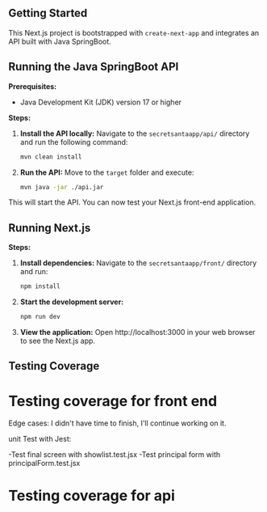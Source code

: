 ## Getting Started

This Next.js project is bootstrapped with `create-next-app` and integrates an API built with Java SpringBoot.

## Running the Java SpringBoot API

**Prerequisites:**

* Java Development Kit (JDK) version 17 or higher

**Steps:**

1. **Install the API locally:**
   Navigate to the `secretsantaapp/api/` directory and run the following command:

   ```bash
   mvn clean install
   ```

2. **Run the API:**
   Move to the `target` folder and execute:

   ```bash
   mvn java -jar ./api.jar
   ```

This will start the API. You can now test your Next.js front-end application.

## Running Next.js

**Steps:**

1. **Install dependencies:**
   Navigate to the `secretsantaapp/front/` directory and run:

   ```bash
   npm install
   ```

2. **Start the development server:**

   ```bash
   npm run dev
   ```

3. **View the application:**
   Open http://localhost:3000 in your web browser to see the Next.js app.

## Testing Coverage

# Testing coverage for front end
Edge cases: I didn't have time to finish, I'll continue working on it.

unit Test with Jest:

-Test final screen with showlist.test.jsx 
-Test principal form with principalForm.test.jsx

# Testing coverage for api

